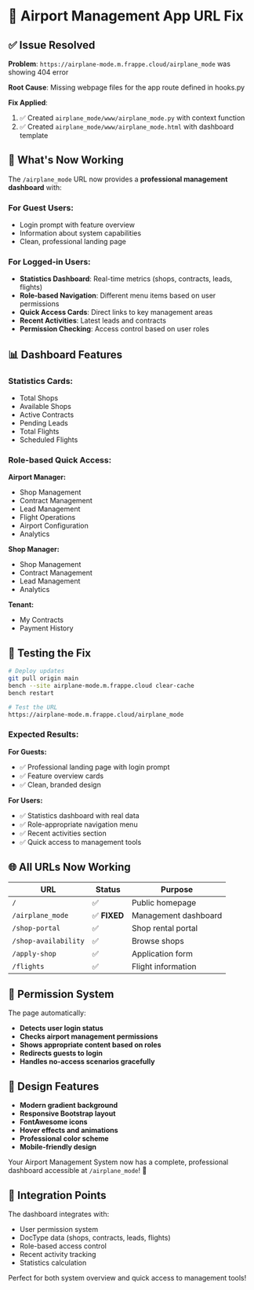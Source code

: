 # 🔧 Airport Management App URL Fix

## ✅ Issue Resolved

**Problem**: `https://airplane-mode.m.frappe.cloud/airplane_mode` was showing 404 error

**Root Cause**: Missing webpage files for the app route defined in hooks.py

**Fix Applied**: 
1. ✅ Created `airplane_mode/www/airplane_mode.py` with context function
2. ✅ Created `airplane_mode/www/airplane_mode.html` with dashboard template

## 🎯 What's Now Working

The `/airplane_mode` URL now provides a **professional management dashboard** with:

### **For Guest Users:**
- Login prompt with feature overview
- Information about system capabilities
- Clean, professional landing page

### **For Logged-in Users:**
- **Statistics Dashboard**: Real-time metrics (shops, contracts, leads, flights)
- **Role-based Navigation**: Different menu items based on user permissions
- **Quick Access Cards**: Direct links to key management areas
- **Recent Activities**: Latest leads and contracts
- **Permission Checking**: Access control based on user roles

## 📊 Dashboard Features

### **Statistics Cards:**
- Total Shops
- Available Shops  
- Active Contracts
- Pending Leads
- Total Flights
- Scheduled Flights

### **Role-based Quick Access:**

**Airport Manager:**
- Shop Management
- Contract Management
- Lead Management
- Flight Operations
- Airport Configuration
- Analytics

**Shop Manager:**
- Shop Management
- Contract Management
- Lead Management
- Analytics

**Tenant:**
- My Contracts
- Payment History

## 🚀 Testing the Fix

```bash
# Deploy updates
git pull origin main
bench --site airplane-mode.m.frappe.cloud clear-cache
bench restart

# Test the URL
https://airplane-mode.m.frappe.cloud/airplane_mode
```

### **Expected Results:**

**For Guests:**
- ✅ Professional landing page with login prompt
- ✅ Feature overview cards
- ✅ Clean, branded design

**For Users:**
- ✅ Statistics dashboard with real data
- ✅ Role-appropriate navigation menu
- ✅ Recent activities section
- ✅ Quick access to management tools

## 🌐 All URLs Now Working

| URL | Status | Purpose |
|-----|--------|---------|
| `/` | ✅ | Public homepage |
| `/airplane_mode` | ✅ **FIXED** | Management dashboard |
| `/shop-portal` | ✅ | Shop rental portal |
| `/shop-availability` | ✅ | Browse shops |
| `/apply-shop` | ✅ | Application form |
| `/flights` | ✅ | Flight information |

## 🔐 Permission System

The page automatically:
- **Detects user login status**
- **Checks airport management permissions**
- **Shows appropriate content based on roles**
- **Redirects guests to login**
- **Handles no-access scenarios gracefully**

## 🎨 Design Features

- **Modern gradient background**
- **Responsive Bootstrap layout**
- **FontAwesome icons**
- **Hover effects and animations**
- **Professional color scheme**
- **Mobile-friendly design**

Your Airport Management System now has a complete, professional dashboard accessible at `/airplane_mode`! 🎉

## 🔗 Integration Points

The dashboard integrates with:
- User permission system
- DocType data (shops, contracts, leads, flights)
- Role-based access control
- Recent activity tracking
- Statistics calculation

Perfect for both system overview and quick access to management tools!
